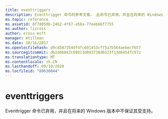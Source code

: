 ```yaml
---
title: eventtriggers
description: Eventtrigger 命令的参考文章。 此命令已弃用，并且在将来的 Windows 版本中不保证其受支持。
ms.topic: reference
ms.assetid: 8f78050b-24b2-4f67-a58a-77eeb66f7755
ms.author: lizross
author: eross-msft
manager: mtillman
ms.date: 10/16/2017
ms.openlocfilehash: d9cd587354df4fc601453cf75a7b564aebecf657
ms.sourcegitcommit: db2d46842c68813d043738d6523f13d8454fc972
ms.translationtype: MT
ms.contentlocale: zh-CN
ms.lasthandoff: 09/10/2020
ms.locfileid: "89636044"
---
```

# <a name="eventtriggers"></a>eventtriggers

Eventtrigger 命令已弃用，并且在将来的 Windows 版本中不保证其受支持。